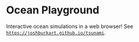 # Ocean Playground

Interactive ocean simulations in a web browser! See [`https://joshburkart.github.io/tsunami`](https://joshburkart.github.io/tsunami).
